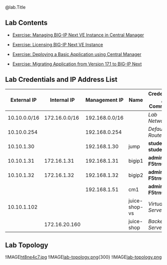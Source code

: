 @lab.Title

## Lab Contents

- [Exercise: Managing BIG-IP Next VE Instance in Central Manager](#exercise-managing-big-ip-next-ve-instance-in-central-manager)

- [Exercise: Licensing BIG-IP Next VE Instance](#exercise-licensing-big-ip-next-ve-instance)

- [Exercise: Deploying a Basic Application using Central Manager](#exercise-deploying-a-basic-application-using-central-manager)

- [Exercise: Migrating Application from Version 17.1 to BIG-IP Next](#exercise-migrating-application-from-version-171-to-big-ip-next)

## Lab Credentials and IP Address List

| External IP  | Internal IP   | Management IP  | Name          | Credentials / Comments |
|--------------|---------------|----------------|---------------|------------------------|
| 10.10.0.0/16 | 172.16.0.0/16 | 192.168.0.0/16 |               | *Lab Network*          |
| 10.10.0.254  |               | 192.168.0.254  |               | *Default Route*        |
| 10.10.1.30   |               | 192.168.1.30   | jump          | **student / student**  |
| 10.10.1.31   | 172.16.1.31   | 192.168.1.31   | bigip1        | **admin / F5trn001!**  |
| 10.10.1.32   | 172.16.1.32   | 192.168.1.32   | bigip2        | **admin / F5trn001!**  |
|              |               | 192.168.1.51   | cm1           | **admin / F5trn001!**  |
| 10.10.1.102  |               |                | juice-shop-vs | *Virtual Server*       |
|              | 172.16.20.160 |                | juice-shop    | *Backend Server*       |

## Lab Topology

!IMAGE[ht8ne4c7.jpg](instructions261554/ht8ne4c7.jpg)
!IMAGE[lab-topology.png](https://raw.githubusercontent.com/learnf5/BIP200-LABS/main/images/lab-topology.png){300}
!IMAGE[lab-topology.png](https://raw.githubusercontent.com/learnf5/BIP200-LABS/main/images/lab-topology.png)

<!--
## Click-to-Paste Shortcuts !!! Remove this section

In the following lab steps, you will be instructed to create various files.  You can use the available click-to-paste shortcuts on the next pages to avoid creating these new files by hand.  In general, this is not recommended because it is beneficial to manually add these files.  You will become more familiar with the individual directives as well as the overall syntax.  Making mistakes in the lab will lead to troubleshooting that further increases understanding and familiarity.

However, it is acknowledged that some students have poor typing skills and that spending time typing and retyping commands and directivies can be very frustrating.  For these students, shortcuts are available that bypass all the typing and perform the specific action described in the student lab guide.

**TL;DR:** In the following lab steps, you will have the option to create files and run commands manually, or you can choose click-to-paste shortcuts.  Don't choose the shortcuts.
-->
